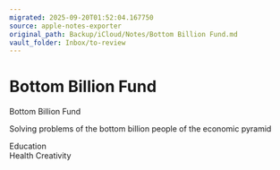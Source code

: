 ```yaml
---
migrated: 2025-09-20T01:52:04.167750
source: apple-notes-exporter
original_path: Backup/iCloud/Notes/Bottom Billion Fund.md
vault_folder: Inbox/to-review
---
```

# Bottom Billion Fund

Bottom Billion Fund 

Solving problems of the bottom billion people of the economic pyramid 

Education  
Health 
Creativity 

